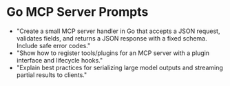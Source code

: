 # Go MCP Server Prompts

- "Create a small MCP server handler in Go that accepts a JSON request, validates fields, and returns a JSON response with a fixed schema. Include safe error codes."
- "Show how to register tools/plugins for an MCP server with a plugin interface and lifecycle hooks."
- "Explain best practices for serializing large model outputs and streaming partial results to clients."